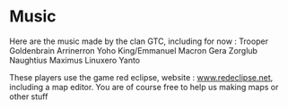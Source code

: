 # Music
Here are the music made by the clan GTC, including for now : Trooper Goldenbrain Arrinerron Yoho King/Emmanuel Macron Gera Zorglub Naughtius Maximus Linuxero Yanto

These players use the game red eclipse, website : www.redeclipse.net, including a map editor.
You are of course free to help us making maps or other stuff
